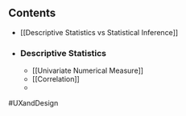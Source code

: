## Contents
- [[Descriptive Statistics vs Statistical Inference]]
- ### Descriptive Statistics
	- [[Univariate Numerical Measure]]
	- [[Correlation]]
	- 

#UXandDesign 